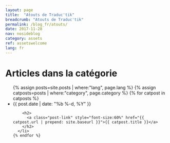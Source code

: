 ```yaml
---
layout: page
title:  "Atouts de Traduc'tik"
breadcrumb: "Atouts de Traduc'tik"
permalink: /blog_fr/atouts/
date: 2017-11-28
nav: nosideblog
category: assets
ref: assetswelcome
lang: fr
---
```




<!----------------- Liste des articles de blog ------------------->
  <div class="wrapper">
  <h1 class="page-heading">Articles dans la catégorie</h1>
 <ul class="post-list">
	{% assign posts=site.posts | where:"lang", page.lang %}
    {% assign catposts=posts | where:"category", page.category %}
    {% for catpost in catposts %}
      <li>
        <span class="post-meta">{{ post.date | date: "%b %-d, %Y" }}</span>

        <h2>
          <a class="post-link" style="font-size:60%" href="{{ catpost.url | prepend: site.baseurl }}">{{ catpost.title }}</a>
        </h2>
      </li>
    {% endfor %}
  </ul>
  </div>
  <!----------------- Fin de la liste des articles de blog ------------------->
